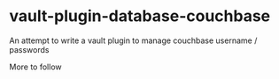 # vault-plugin-database-couchbase
An attempt to write a vault plugin to manage couchbase username / passwords

More to follow
